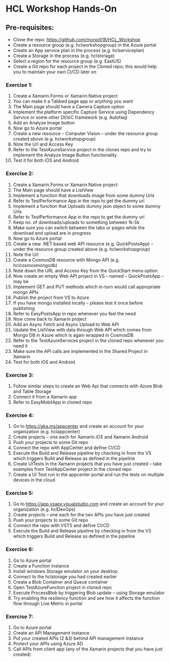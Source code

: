 # HCL Workshop Hands-On
 
## Pre-requisites:

* Clone the repo: https://github.com/monojit18/HCL_Workshop 
* Create a resource group (e.g. hclworkshopgroup) in the Azure portal
* Create an App service plan in the process (e.g. hclserviceplan)
* Create a Storage in the process (e.g. hclstorage)
* Select a region for the resource group (e.g. EastUS)
* Create a Git repo for each project in the Cloned repo; this would help you to maintain your own CI/CD later on

### Exercise 1:

1.  Create a Xamarin.Forms or Xamarin.Native project
1.  You can make it a Tabbed page app or anything you want
2.  The Main page should have a Camera Capture option
3.  Implement the platform specific Capture Service using Dependency Service or some other DI/IoC framework (e.g. Autofaq)
4.  Add an Analyze Image button
5.  Now go to Azure portal
6.  Create a new resource – Computer Vision – under the resource group created above (e.g. hclworkshopgroup)
7.  Note the Url and Access Key 
8.  Refer to the TestAzureService project in the clones repo and try to implement the Analyze Image Button functionality
9.  Test it for both iOS and Android


### Exercise 2:

1.  Create a Xamarin.Forms or Xamarin.Native project
2.  The Main page should have a ListView
3.  Implement a function that downloads image from some dummy Urls
4.  Refer to TestPerformance App in the repo to get the dummy url
5.  Implement a function that Uploads dummy json object to some dummy Urls
6.  Refer to TestPerformance App in the repo to get the dummy url
7.  Keep no. of downloads/uploads to something between 1k-5k
8.  Make sure you can switch between the tabs or pages while the download and upload are in progress
9.  Now go to Azure portal
10. Create a new .NET based web API resource (e.g. QuickPostsApp)  – under the resource group created above (e.g. hclworkshopgroup)
11. Note the Url
12. Create a CosmosDB resource with Mongo API (e.g. hclcosmosmongodb)
13. Note down the URL and Access Key from the QuickStart menu option
14. Now create an empty Web API project in VS – named – QuickPostsApp – may be
15. Implement GET and PUT methods which in-turn would call appropriate mongo APIs
16. Publish the project from VS to Azure
17. If you have mongo installed locally – please test it once before publishing
18. Refer to EasyPostsApp in repo whenever you feel the need
19. Now come back to Xamarin project 
20. Add an Async Fetch and Async Upload to Web API
21. Update the ListView with data through Web API which comes from Mongo DB in Azure which is again wrapped in CosmosDB
22. Refer to the TestAzureServices project in the cloned repo whenever you need it
23. Make sure the API calls are implemented in the Shared Project in Xamarin
24. Test for both iOS and Android


### Exercise 3:

1.  Follow similar steps to create an Web Api that connects with Azure Blob and Table Storage
2.  Connect it from a Xamarin app
3.  Refer to EasyMobilApp in cloned repo


### Exercise 4:

1.  Go to https://aka.ms/appcenter  and create an account for your organization (e.g. hclappcenter)
2.  Create projects – one each for  Xamarin.iOS and Xamarin.Android
3.  Push your projects to some Git repo
4.  Connect the repo with AppCenter and define CI/CD
5.  Execute the Build and Release pipeline by checking in from the VS which triggers Build and Release as defined in the pipeline
6.  Create UITests in the Xamarin projects that you have just created – take examples from TestAppCenter project in the cloned repo
7.  Create a UI Test run in the appcenter portal and run the tests on multiple devices in the cloud


### Exercise 5:

1.  Go to https://app.vsaex.visualstudio.com   and create an account for your organization (e.g. hclDevOps)
2.  Create projects – one each for the two APIs you have just created
3.  Push your projects to some Git repo
4.  Connect the repo with VSTS and define CI/CD
5.  Execute the Build and Release pipeline by checking in from the VS which triggers Build and Release as defined in the pipeline

### Exercise 6:

1.  Go to Azure portal
2.  Create a Function instance
3.  Install windows Storage emulator on your desktop
4.  Connect to the hclstorage you had created earlier
5.  Create a Blob Container and Queue container
6.  Open TestAzureFunction project in cloned repo
7.  Execute ProcessBlob by triggering Blob update – using Storage emulator
8.  Try enabling the resiliency function and see how it affects the function flow through Live Metric in portal

### Exercise 7:

1.  Go to Azure portal
2.  Create an API Management instance
3.  Put your created APIs (2 &3) behind API management instance
4.  Protect your APIs using Azure AD
5.  Call APIs from client app (any of the Xamarin projects that you have just created)
